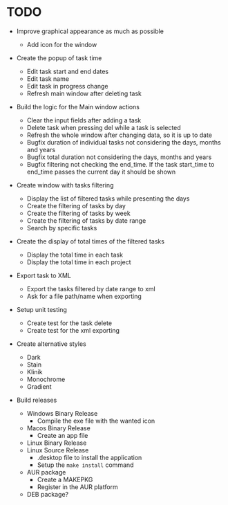 # TODO

* Improve graphical appearance as much as possible
    + Add icon for the window

* Create the popup of task time
    + Edit task start and end dates
    + Edit task name
    + Edit task in progress change
    + Refresh main window after deleting task

* Build the logic for the Main window actions
    + Clear the input fields after adding a task
    + Delete task when pressing del while a task is selected
    + Refresh the whole window after changing data, so it is up to date
    + Bugfix duration of individual tasks not considering the days, months and years
    + Bugfix total duration not considering the days, months and years
    + Bugfix filtering not checking the end_time. If the task start_time to end_time passes the current day it should be shown

* Create window with tasks filtering
    + Display the list of filtered tasks while presenting the days
    + Create the filtering of tasks by day
    + Create the filtering of tasks by week
    + Create the filtering of tasks by date range
    + Search by specific tasks

* Create the display of total times of the filtered tasks
    + Display the total time in each task
    + Display the total time in each project

* Export task to XML
    + Export the tasks filtered by date range to xml
    + Ask for a file path/name when exporting

* Setup unit testing
    + Create test for the task delete
    + Create test for the xml exporting

* Create alternative styles
    + Dark
    + Stain
    + Klinik
    + Monochrome
    + Gradient

* Build releases
    + Windows Binary Release
        - Compile the exe file with the wanted icon
    + Macos Binary Release
        - Create an app file
    + Linux Binary Release
    + Linux Source Release
        - .desktop file to install the application
        - Setup the `make install` command
    + AUR package
        - Create a MAKEPKG
        - Register in the AUR platform
    + DEB package?
